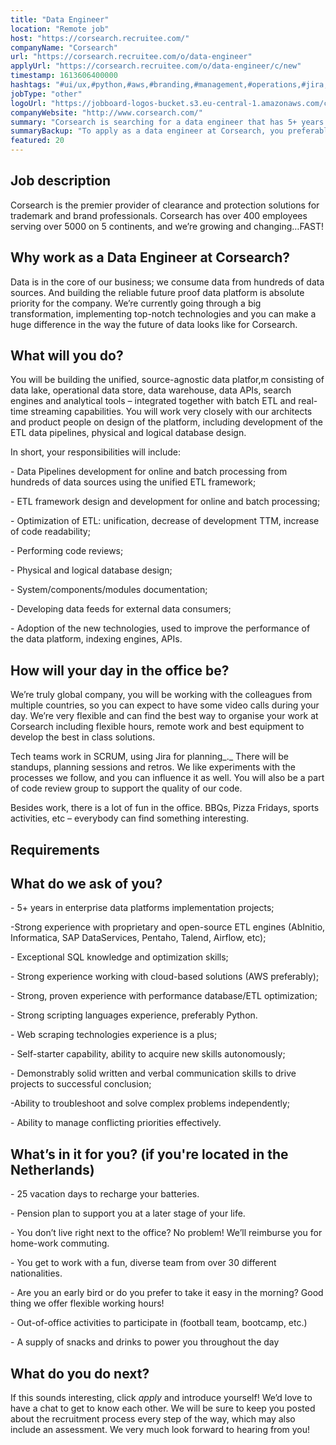 ```yaml
---
title: "Data Engineer"
location: "Remote job"
host: "https://corsearch.recruitee.com/"
companyName: "Corsearch"
url: "https://corsearch.recruitee.com/o/data-engineer"
applyUrl: "https://corsearch.recruitee.com/o/data-engineer/c/new"
timestamp: 1613606400000
hashtags: "#ui/ux,#python,#aws,#branding,#management,#operations,#jira,#optimization,#scrum,#analysis"
jobType: "other"
logoUrl: "https://jobboard-logos-bucket.s3.eu-central-1.amazonaws.com/corsearch"
companyWebsite: "http://www.corsearch.com/"
summary: "Corsearch is searching for a data engineer that has 5+ years in enterprise data platforms implementation projects."
summaryBackup: "To apply as a data engineer at Corsearch, you preferably need to have some knowledge of: #ui/ux, #python, #aws."
featured: 20
---
```


## Job description

Corsearch is the premier provider of clearance and protection solutions for trademark and brand professionals. Corsearch has over 400 employees serving over 5000 on 5 continents, and we’re growing and changing…FAST!

## Why work as a Data Engineer at Corsearch?

Data is in the core of our business; we consume data from hundreds of data sources. And building the reliable future proof data platform is absolute priority for the company. We’re currently going through a big transformation, implementing top-notch technologies and you can make a huge difference in the way the future of data looks like for Corsearch.

## What will you do?

You will be building the unified, source-agnostic data platfor,m consisting of data lake, operational data store, data warehouse, data APIs, search engines and analytical tools – integrated together with batch ETL and real-time streaming capabilities. You will work very closely with our architects and product people on design of the platform, including development of the ETL data pipelines, physical and logical database design.

In short, your responsibilities will include:

\- Data Pipelines development for online and batch processing from hundreds of data sources using the unified ETL framework;

\- ETL framework design and development for online and batch processing;

\- Optimization of ETL: unification, decrease of development TTM, increase of code readability;

\- Performing code reviews;

\- Physical and logical database design;

\- System/components/modules documentation;

\- Developing data feeds for external data consumers;

\- Adoption of the new technologies, used to improve the performance of the data platform, indexing engines, APIs.

## How will your day in the office be?

We’re truly global company, you will be working with the colleagues from multiple countries, so you can expect to have some video calls during your day. We’re very flexible and can find the best way to organise your work at Corsearch including flexible hours, remote work and best equipment to develop the best in class solutions.

Tech teams work in SCRUM, using Jira for planning_._ There will be standups, planning sessions and retros. We like experiments with the processes we follow, and you can influence it as well. You will also be a part of code review group to support the quality of our code.

Besides work, there is a lot of fun in the office. BBQs, Pizza Fridays, sports activities, etc – everybody can find something interesting.

## Requirements

## What do we ask of you?

\- 5+ years in enterprise data platforms implementation projects;

\-Strong experience with proprietary and open-source ETL engines (AbInitio, Informatica, SAP DataServices, Pentaho, Talend, Airflow, etc);

\- Exceptional SQL knowledge and optimization skills;

\- Strong experience working with cloud-based solutions (AWS preferably);

\- Strong, proven experience with performance database/ETL optimization;

\- Strong scripting languages experience, preferably Python.

\- Web scraping technologies experience is a plus;

\- Self-starter capability, ability to acquire new skills autonomously;

\- Demonstrably solid written and verbal communication skills to drive projects to successful conclusion;

\-Ability to troubleshoot and solve complex problems independently;

\- Ability to manage conflicting priorities effectively.

## What’s in it for you? (if you're located in the Netherlands)

\- 25 vacation days to recharge your batteries.

\- Pension plan to support you at a later stage of your life.

\- You don’t live right next to the office? No problem! We’ll reimburse you for home-work commuting.

\- You get to work with a fun, diverse team from over 30 different nationalities.

\- Are you an early bird or do you prefer to take it easy in the morning? Good thing we offer flexible working hours!

\- Out-of-office activities to participate in (football team, bootcamp, etc.)

\- A supply of snacks and drinks to power you throughout the day

## What do you do next?

If this sounds interesting, click _apply_ and introduce yourself! We’d love to have a chat to get to know each other. We will be sure to keep you posted about the recruitment process every step of the way, which may also include an assessment. We very much look forward to hearing from you!
